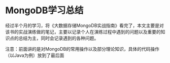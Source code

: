 # MongoDB学习总结

经过半个月的学习，将《大数据存储MongoDB实战指南》看完了，本文主要是对该书的实战演练做的笔记，主要以记录个人在演练过程中遇到的问题以及重要的知识点的总结为主，同时会记录遇到的各种问题。

注意：前面讲的是对MongoDB的常用操作以及部分理论知识，具体的代码操作（以Java为例）放到了最后面